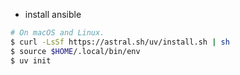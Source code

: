
- install ansible

```sh
# On macOS and Linux.
$ curl -LsSf https://astral.sh/uv/install.sh | sh
$ source $HOME/.local/bin/env
$ uv init
```
